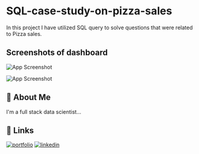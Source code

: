 # SQL-case-study-on-pizza-sales
In this project I have utilized SQL query to solve questions that were related to Pizza sales.


## Screenshots of dashboard

![App Screenshot](https://github.com/navajis07/SQL-case-study-on-pizza-sales/blob/main/screenshot/Screenshot_20240421_001323.png?raw=true)

![App Screenshot](https://github.com/navajis07/SQL-case-study-on-pizza-sales/blob/main/screenshot/Screenshot_20240517_000253.png?raw=true)
## 🚀 About Me
I'm a full stack data scientist...

## 🔗 Links
[![portfolio](https://img.shields.io/badge/my_portfolio-000?style=for-the-badge&logo=ko-fi&logoColor=white)](https://www.datascienceportfol.io/navajis_portfolio)
[![linkedin](https://img.shields.io/badge/linkedin-0A66C2?style=for-the-badge&logo=linkedin&logoColor=white)](https://www.linkedin.com/in/navajis-khan-92a369249?utm_source=share&utm_campaign=share_via&utm_content=profile&utm_medium=android_app )

